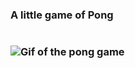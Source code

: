 ### A little game of Pong
#
### ![Gif of the pong game](https://github.com/MobiusXXF/pong/blob/main/pong.gif "Preview")
